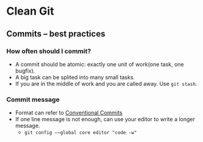 # Clean Git


## Commits – best practices

### How often should I commit?

- A commit should be atomic: exactly one unit of work(one task, one bugfix).
- A big task can be splited into many small tasks.
- If you are in the middle of work and you are called away. Use `git stash`.

### Commit message

- Format can refer to [Conventional Commits](https://www.conventionalcommits.org/en/v1.0.0/)
- If one line message is not enough, can use your editor to write a longer message.
  - `git config ––global core editor "code -w"`


